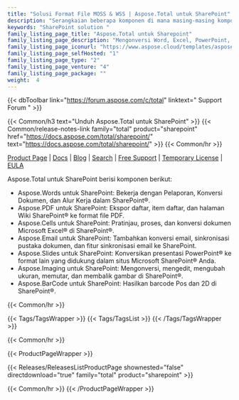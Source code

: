 ```yaml
---
title: "Solusi Format File MOSS & WSS | Aspose.Total untuk SharePoint"
description: "Serangkaian beberapa komponen di mana masing-masing komponen mendukung beberapa format file. Memiliki Aspose.Total untuk SharePoint yang diinstal di server Anda memungkinkan Anda untuk mengonversi antar berbagai format dokumen kantor populer dari dalam pustaka dokumen SharePoint Anda."
keywords: "SharePoint solution "
family_listing_page_title: "Aspose.Total untuk Sharepoint"
family_listing_page_description: "Mengonversi Word, Excel, PowerPoint, dan format lainnya di SharePoint Foundation dan Server."
family_listing_page_iconurl: "https://www.aspose.cloud/templates/aspose/App_Themes/V3/images/total/272x272/aspose_total-for-sharepoint-min.png"
family_listing_page_selfHosted: "1"
family_listing_page_type: "2"
family_listing_page_venture: "4"
family_listing_page_package: ""
weight:  4
---
```


{{< dbToolbar link="https://forum.aspose.com/c/total" linktext=" Support Forum " >}}

{{< Common/h3 text="Unduh Aspose.Total untuk SharePoint"  >}}
{{< Common/release-notes-link family="total" product="sharepoint" href="https://docs.aspose.com/total/sharepoint/" text="https://docs.aspose.com/total/sharepoint/"  >}}
{{< Common/hr >}}

[Product Page](https://products.aspose.com/total/sharepoint/) | [Docs](https://docs.aspose.com/total/sharepoint/) | [Blog](https://blog.aspose.com/categories/aspose.total-product-family/) | [Search](https://search.aspose.com/) | [Free Support](https://forum.aspose.com/c/total/7) | [Temporary License](https://purchase.aspose.com/temporary-license) | [EULA](https://about.aspose.com/legal/eula/)

Aspose.Total untuk SharePoint berisi komponen berikut:

* Aspose.Words untuk SharePoint: Bekerja dengan Pelaporan, Konversi Dokumen, dan Alur Kerja dalam SharePoint®.
* Aspose.PDF untuk SharePoint: Ekspor daftar, item daftar, dan halaman Wiki SharePoint® ke format file PDF.
* Aspose.Cells untuk SharePoint: Pratinjau, proses, dan konversi dokumen Microsoft Excel® di SharePoint®.
* Aspose.Email untuk SharePoint: Tambahkan konversi email, sinkronisasi pustaka dokumen, dan fitur sinkronisasi email ke SharePoint.
* Aspose.Slides untuk SharePoint: Konversikan presentasi PowerPoint® ke format lain yang didukung dalam situs Microsoft SharePoint® Anda.
* Aspose.Imaging untuk SharePoint: Mengonversi, mengedit, mengubah ukuran, memutar, dan membalik gambar di SharePoint®.
* Aspose.BarCode untuk SharePoint: Hasilkan barcode Pos dan 2D di SharePoint®.

{{< Common/hr >}}

{{< Tags/TagsWrapper >}}
{{< Tags/TagsList >}}
{{< /Tags/TagsWrapper >}}

{{< Common/hr >}}

{{< ProductPageWrapper >}}

<!-- ReleasesListProductPage-->

{{< Releases/ReleasesListProductPage shownested="false"  directdownload="true" family="total" product="sharepoint" >}}

<!-- /ReleasesListProductPage-->

{{< Common/hr >}}
{{< /ProductPageWrapper >}}

